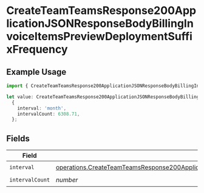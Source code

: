 # CreateTeamTeamsResponse200ApplicationJSONResponseBodyBillingInvoiceItemsPreviewDeploymentSuffixFrequency

## Example Usage

```typescript
import { CreateTeamTeamsResponse200ApplicationJSONResponseBodyBillingInvoiceItemsPreviewDeploymentSuffixFrequency } from '@vercel/client/models/operations';

let value: CreateTeamTeamsResponse200ApplicationJSONResponseBodyBillingInvoiceItemsPreviewDeploymentSuffixFrequency =
  {
    interval: 'month',
    intervalCount: 6308.71,
  };
```

## Fields

| Field           | Type                                                                                                                                                                                                                                                     | Required           | Description |
| --------------- | -------------------------------------------------------------------------------------------------------------------------------------------------------------------------------------------------------------------------------------------------------- | ------------------ | ----------- |
| `interval`      | [operations.CreateTeamTeamsResponse200ApplicationJSONResponseBodyBillingInvoiceItemsPreviewDeploymentSuffixInterval](../../models/operations/createteamteamsresponse200applicationjsonresponsebodybillinginvoiceitemspreviewdeploymentsuffixinterval.md) | :heavy_check_mark: | N/A         |
| `intervalCount` | _number_                                                                                                                                                                                                                                                 | :heavy_check_mark: | N/A         |
